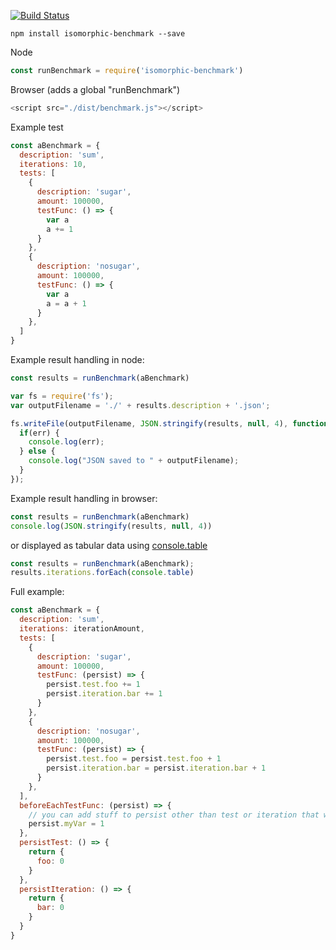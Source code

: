 [![Build Status](https://travis-ci.org/MarcoWorms/isomorphic-benchmark.svg?branch=master)](https://travis-ci.org/MarcoWorms/isomorphic-benchmark)

`npm install isomorphic-benchmark --save`

Node
```javascript
const runBenchmark = require('isomorphic-benchmark')
```

Browser (adds a global "runBenchmark")
```javascript
<script src="./dist/benchmark.js"></script>
```

Example test
```javascript
const aBenchmark = {
  description: 'sum',
  iterations: 10,
  tests: [
    {
      description: 'sugar',
      amount: 100000,
      testFunc: () => {
        var a
        a += 1
      }
    },
    {
      description: 'nosugar',
      amount: 100000,
      testFunc: () => {
        var a
        a = a + 1
      }
    },
  ]
}
```

Example result handling in node:
```javascript
const results = runBenchmark(aBenchmark)

var fs = require('fs');
var outputFilename = './' + results.description + '.json';

fs.writeFile(outputFilename, JSON.stringify(results, null, 4), function(err) {
  if(err) {
    console.log(err);
  } else {
    console.log("JSON saved to " + outputFilename);
  }
});
```

Example result handling in browser:
```javascript
const results = runBenchmark(aBenchmark)
console.log(JSON.stringify(results, null, 4))
```

or displayed as tabular data using [console.table](https://developer.mozilla.org/en-US/docs/Web/API/Console/table)
```javascript
const results = runBenchmark(aBenchmark);
results.iterations.forEach(console.table)
```

Full example:
```javascript
const aBenchmark = {
  description: 'sum',
  iterations: iterationAmount,
  tests: [
    {
      description: 'sugar',
      amount: 100000,
      testFunc: (persist) => {
        persist.test.foo += 1
        persist.iteration.bar += 1
      }
    },
    {
      description: 'nosugar',
      amount: 100000,
      testFunc: (persist) => {
        persist.test.foo = persist.test.foo + 1
        persist.iteration.bar = persist.iteration.bar + 1
      }
    },
  ],
  beforeEachTestFunc: (persist) => {
    // you can add stuff to persist other than test or iteration that will persist the whole benchmark.
    persist.myVar = 1
  },
  persistTest: () => {
    return {
      foo: 0
    }
  },
  persistIteration: () => {
    return {
      bar: 0
    }
  }
}
```
